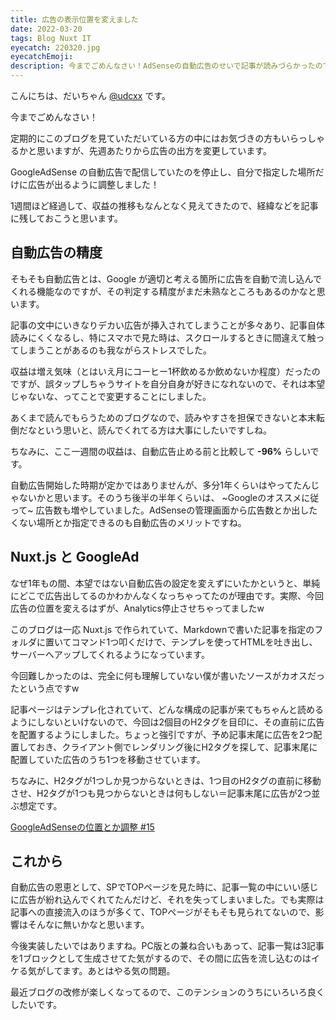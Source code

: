 ```yaml
---
title: 広告の表示位置を変えました
date: 2022-03-20
tags: Blog Nuxt IT
eyecatch: 220320.jpg
eyecatchEmoji:
description: 今までごめんなさい！AdSenseの自動広告のせいで記事が読みづらかったので改善しました。
---
```


こんにちは、だいちゃん [@udcxx](https://twitter.com/udc_xx) です。

今までごめんなさい！

定期的にこのブログを見ていただいている方の中にはお気づきの方もいらっしゃるかと思いますが、先週あたりから広告の出方を変更しています。

GoogleAdSense の自動広告で配信していたのを停止し、自分で指定した場所だけに広告が出るように調整しました！

1週間ほど経過して、収益の推移もなんとなく見えてきたので、経緯などを記事に残しておこうと思います。

## 自動広告の精度

そもそも自動広告とは、Google が適切と考える箇所に広告を自動で流し込んでくれる機能なのですが、その判定する精度がまだ未熟なところもあるのかなと思います。

記事の文中にいきなりデカい広告が挿入されてしまうことが多々あり、記事自体読みにくくなるし、特にスマホで見た時は、スクロールするときに間違えて触ってしまうことがあるのも我ながらストレスでした。

収益は増え気味（とはいえ月にコーヒー1杯飲めるか飲めないか程度）だったのですが、誤タップしちゃうサイトを自分自身が好きになれないので、それは本望じゃないな、ってことで変更することにしました。

あくまで読んでもらうためのブログなので、読みやすさを担保できないと本末転倒だなという思いと、読んでくれてる方は大事にしたいですしね。

ちなみに、ここ一週間の収益は、自動広告止める前と比較して **-96%** らしいです。

自動広告開始した時期が定かではありませんが、多分1年くらいはやってたんじゃないかと思います。そのうち後半の半年くらいは、 ~Googleのオススメに従って~ 広告数も増やしていました。AdSenseの管理画面から広告数とか出したくない場所とか指定できるのも自動広告のメリットですね。

## Nuxt.js と GoogleAd

なぜ1年もの間、本望ではない自動広告の設定を変えずにいたかというと、単純にどこで広告出してるのかわかんなくなっちゃってたのが理由です。実際、今回広告の位置を変えるはずが、Analytics停止させちゃってましたw

このブログは一応 Nuxt.js で作られていて、Markdownで書いた記事を指定のフォルダに置いてコマンド1つ叩くだけで、テンプレを使ってHTMLを吐き出し、サーバーへアップしてくれるようになっています。

今回難しかったのは、完全に何も理解していない僕が書いたソースがカオスだったという点ですw

記事ページはテンプレ化されていて、どんな構成の記事が来てもちゃんと読めるようにしないといけないので、今回は2個目のH2タグを目印に、その直前に広告を配置するようにしました。ちょっと強引ですが、予め記事末尾に広告を2つ配置しておき、クライアント側でレンダリング後にH2タグを探して、記事末尾に配置していた広告のうち1つを移動させています。

ちなみに、H2タグが1つしか見つからないときは、1つ目のH2タグの直前に移動させ、H2タグが1つも見つからないときは何もしない＝記事末尾に広告が2つ並ぶ想定です。

[GoogleAdSenseの位置とか調整 #15](https://github.com/udcxx/blog-udcxx-me/issues/15)

## これから

自動広告の恩恵として、SPでTOPページを見た時に、記事一覧の中にいい感じに広告が紛れ込んでくれてたんだけど、それを失ってしまいました。でも実際は記事への直接流入のほうが多くて、TOPページがそもそも見られてないので、影響はそんなに無いかなと思います。

今後実装したいではありますね。PC版との兼ね合いもあって、記事一覧は3記事を1ブロックとして生成させてた気がするので、その間に広告を流し込むのはイケる気がしてます。あとはやる気の問題。

最近ブログの改修が楽しくなってるので、このテンションのうちにいろいろ良くしたいです。
